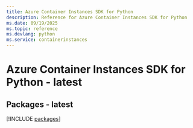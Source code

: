 ```yaml
---
title: Azure Container Instances SDK for Python
description: Reference for Azure Container Instances SDK for Python
ms.date: 09/19/2025
ms.topic: reference
ms.devlang: python
ms.service: containerinstances
---
```

# Azure Container Instances SDK for Python - latest
## Packages - latest
[!INCLUDE [packages](container-instances-index.md)]
